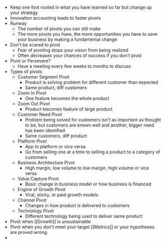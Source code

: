 
- Keep one foot rooted in what you have learned so far but change up your strategy
- Innovation accounting leads to faster pivots
- Runway
	- The number of pivots you can still make
	- The more pivots you have, the more opportunities you have to save your business by making a fundamental change
- Don't be scared to pivot
	- Fear of pivoting stops your vision from being realized
	- Often decreases your chances of success if you don't pivot
- Pivot or Persevere?
	- Have a meeting every few weeks to months to discuss
- Types of pivots
	- Customer Segment Pivot
		- Product is solving problem for different customer than expected
		- Same product, diff customers
	- Zoom In Pivot
		- One feature becomes the whole product
	- Zoom Out Pivot
		- Product becomes feature of large product
	- Customer Need Pivot
		- Problem being solved for customers isn't as important as thought to be, but customers are known well and another, bigger need has been identified
		- Same customers, diff product
	- Platform Pivot
		- App to platform or vice versa
		- Go from selling one at a time to selling a product to a category of customers
	- Business Architecture Pivot
		- High margin, low volume to low margin, high volume or vice versa
	- Value Capture Pivot
		- Basic change in business model or how business is financed 
	- Engine of Growth Pivot
		- Viral, sticky, or paid growth models
	- Channel Pivot
		- Changes in how product is delivered to customers
	- Technology Pivot
		- Different technology being used to deliver same product
- Pivot when [[Growth]] is unsustainable
- Pivot when you don't meet your target [[Metrics]] or your hypotheses are proved wrong
- 